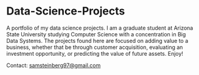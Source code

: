 # Data-Science-Projects

A portfolio of my data science projects. I am a graduate student at Arizona State University studying Computer Science with a concentration in Big Data Systems. The projects found here are focused on adding value to a business, whether that be through customer acquisition, evaluating an investment opportunity, or predicting the value of future assets. Enjoy!

Contact: samsteinberg97@gmail.com

